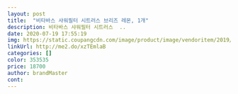 ```yaml
---
layout: post 
title:  "비타바스 샤워필터 시트러스 브리즈 레몬, 1개" 
description: 비타바스 샤워필터 시트러스  ..
date: 2020-07-19 17:55:19 
img: https://static.coupangcdn.com/image/product/image/vendoritem/2019/06/10/3230653289/2b49b617-9b9b-4dac-86fc-64842badc44d.jpg 
linkUrl: http://me2.do/xzTEmlaB 
categories: [] 
color: 353535 
price: 18700 
author: brandMaster 
cont:  
---
```

 